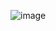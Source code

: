 ![image](https://github.com/Italokk/starbuckus/assets/149341780/9e7582cb-0870-40c7-9a46-3bc09278e654)

